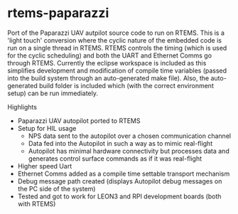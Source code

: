 rtems-paparazzi
===============

Port of the Paparazzi UAV autpilot source code to run on RTEMS.
This is a 'light touch' conversion where the cyclic nature of the embedded code is run on a single thread in RTEMS. RTEMS controls the timing (which is used for the cyclic scheduling) and both the UART and Ethernet Comms go through RTEMS. Currently the eclipse workspace is included as this simplifies development and modification of compile time variables (passed into the build system through an auto-generated make file). Also, the auto-generated build folder is included which (with the correct environment setup) can be run immediately.

Highlights

- Paparazzi UAV autopilot ported to RTEMS
- Setup for HIL usage
	- NPS data sent to the autopilot over a chosen communication channel
	- Data fed into the Autopilot in such a way as to mimic real-flight
	- Autopilot has minimal hardware connectivity but processes data and generates control surface commands as if it was real-flight
- Higher speed Uart
- Ethernet Comms added as a compile time settable transport mechanism
- Debug message path created (displays Autopilot debug messages on the PC side of the system)
- Tested and got to work for LEON3 and RPI development boards (both with RTEMS)

